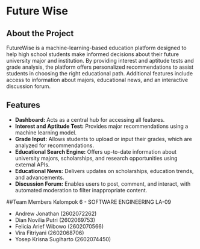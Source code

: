 # Future Wise

## About the Project

FutureWise is a machine-learning-based education platform designed to help high school students make informed decisions about their future university major and institution. By providing interest and aptitude tests and grade analysis, the platform offers personalized recommendations to assist students in choosing the right educational path. Additional features include access to information about majors, educational news, and an interactive discussion forum.

## Features

- **Dashboard:** Acts as a central hub for accessing all features.
- **Interest and Aptitude Test:** Provides major recommendations using a machine learning model.
- **Grade Input:** Allows students to upload or input their grades, which are analyzed for recommendations.
- **Educational Search Engine:** Offers up-to-date information about university majors, scholarships, and research opportunities using external APIs.
- **Educational News:** Delivers updates on scholarships, education trends, and advancements.
- **Discussion Forum:** Enables users to post, comment, and interact, with automated moderation to filter inappropriate content.

##Team Members
Kelompok 6 - SOFTWARE ENGINEERING LA-09
- Andrew Jonathan (2602072262)
- Dian Novilia Putri (2602069753)
- Felicia Arief Wibowo (2602070566)
- Vira Fitriyani (2602068706)
- Yosep Krisna Sugiharto (2602074450)
